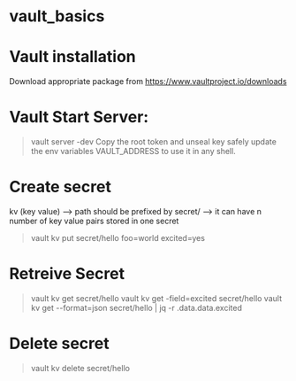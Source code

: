 # vault_basics

# Vault installation
  Download appropriate package from https://www.vaultproject.io/downloads
  
# Vault Start Server:
  > vault server -dev
  > Copy the root token and unseal key safely
  > update the env variables VAULT_ADDRESS to use it in any shell.

# Create secret
kv (key value) --> path should be prefixed by secret/ --> it can have n number of key value pairs stored in one secret
  >  vault kv put secret/hello foo=world excited=yes

# Retreive Secret
  > vault kv get secret/hello
  >  vault kv get -field=excited secret/hello
  >  vault kv get --format=json secret/hello | jq -r .data.data.excited

# Delete secret
  > vault kv delete secret/hello
